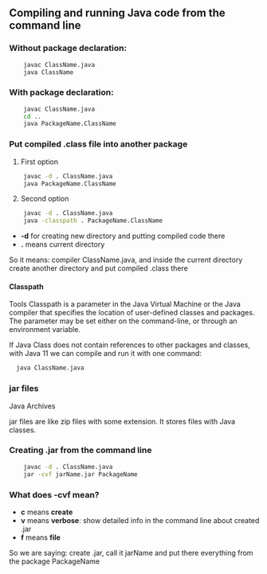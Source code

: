 ## Compiling and running Java code from the command line

### Without package declaration:
```bash
    javac ClassName.java
    java ClassName
```

### With package declaration:
```bash
    javac ClassName.java
    cd ..
    java PackageName.ClassName
```

### Put compiled .class file into another package
1) First option 
```bash
    javac -d . ClassName.java
    java PackageName.ClassName
```
2) Second option
```bash
    javac -d . ClassName.java
    java -classpath . PackageName.ClassName
```

- **-d** for creating new directory and putting compiled code there
- **.** means current directory

So it means: compiler ClassName.java, and inside the current directory create another directory and put compiled .class there

#### Classpath
Tools
Classpath is a parameter in the Java Virtual Machine or the Java compiler that specifies the location of user-defined classes and packages. The parameter may be set either on the command-line, or through an environment variable.

If Java Class does not contain references to other packages and classes, with Java 11 we can compile and run it with one command:
```bash
  java ClassName.java
```

### jar files
Java Archives

jar files are like zip files with some extension. It stores files with Java classes.

### Creating .jar from the command line
```bash
    javac -d . ClassName.java
    jar -cvf jarName.jar PackageName
```

### What does -cvf mean?
- **c** means **create**
- **v** means **verbose**: show detailed info in the command line about created .jar
- **f** means **file**

So we are saying: create .jar, call it jarName and put there everything from the package PackageName